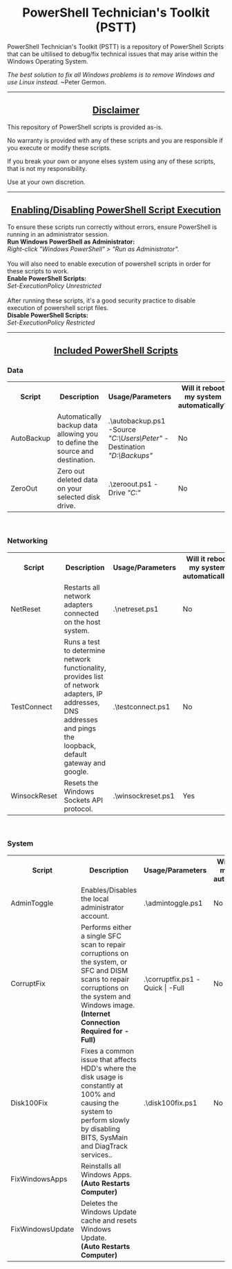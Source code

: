 # <h1 align="center">PowerShell Technician's Toolkit (PSTT)</h1>
PowerShell Technician's Toolkit (PSTT) is a repository of PowerShell Scripts that can be ultilised to debug/fix technical issues that may arise within the Windows Operating System.
<br>

<i>The best solution to fix all Windows problems is to remove Windows and use Linux instead.</i> ~Peter Germon.

----------------------------------------------------------------------------------------------------------------------
<h2 align="center"><ins>Disclaimer</ins></h2>


This repository of PowerShell scripts is provided as-is. 


No warranty is provided with any of these scripts and you are responsible if you execute or modify these scripts. 


If you break your own or anyone elses system using any of these scripts, that is not my responsibility. 


Use at your own discretion.

----------------------------------------------------------------------------------------------------------------------
<h2 align="center"><ins>Enabling/Disabling PowerShell Script Execution</ins></h2>
To ensure these scripts run correctly without errors, ensure PowerShell is running in an administrator session.
<br><b>Run Windows PowerShell as Administrator:</b>
<br><i>Right-click "Windows PowerShell" > "Run as Administrator".</i>
<br>
<br>
You will also need to enable execution of powershell scripts in order for these scripts to work.
<br>
<b>Enable PowerShell Scripts:</b>
<br><i>Set-ExecutionPolicy Unrestricted</i>
<br>
<br>
After running these scripts, it's a good security practice to disable execution of powershell script files.
<br>
<b>Disable PowerShell Scripts:</b>
<br><i>Set-ExecutionPolicy Restricted</i>
<br>

----------------------------------------------------------------------------------------------------------------------
<h2 align="center"><ins>Included PowerShell Scripts</ins></h2>
<h3>Data</h3>
<table style="width:100%">
  <tr>
    <th>Script</th>
    <th>Description</th> 
    <th>Usage/Parameters</th>
    <th>Will it reboot my system automatically?</th>
  </tr>
  <tr>
    <td>AutoBackup</td>
    <td>Automatically backup data allowing you to define the source and destination.</td>
    <td>.\autobackup.ps1 -Source <i>"C:\Users\Peter"</i> -Destination <i>"D:\Backups"</i> </td>
    <td>No</td>
  </tr>
    <tr>
    <td>ZeroOut</td>
    <td>Zero out deleted data on your selected disk drive.</td>
    <td>.\zeroout.ps1 -Drive <i>"C:"</i></td>
    <td>No</td>
  </tr>
 </table>
<br>
<h3>Networking</h3>
<table style="width:100%">
  <tr>
    <th>Script</th>
    <th>Description</th>
    <th>Usage/Parameters</th>
    <th>Will it reboot my system automatically?</th>
  </tr>
  <tr>
    <td>NetReset</td>
    <td>Restarts all network adapters connected on the host system.</td>
    <td>.\netreset.ps1</td>
    <td>No</td>
  </tr>
    <tr>
    <td>TestConnect</td>
    <td>Runs a test to determine network functionality, provides list of network adapters, IP addresses, DNS addresses and pings the loopback, default gateway and google.</td>
    <td>.\testconnect.ps1</td>
    <td>No</td>
  </tr>
    <tr>
    <td>WinsockReset</td>
    <td>Resets the Windows Sockets API protocol.</td>
    <td>.\winsockreset.ps1</td>
    <td>Yes</td>
  </tr>
</table>
<br>
<h3>System</h3>
<table style="width:100%">
    <tr>
    <th>Script</th>
    <th>Description</th>
    <th>Usage/Parameters</th>
    <th>Will it reboot my system automatically?</th> 
  </tr>
  <tr>
    <td>AdminToggle</td>
    <td>Enables/Disables the local administrator account.</td>
    <td>.\admintoggle.ps1</td>
    <td>No</td>
  </tr>
  <tr>
    <td>CorruptFix</td>
    <td>Performs either a single SFC scan to repair corruptions on the system, or SFC and DISM scans to repair corruptions on the system and Windows image. <br><b>(Internet Connection Required for -Full)</b></td>
    <td>.\corruptfix.ps1 -Quick | -Full</td>
    <td>No</td>
  </tr>
  <tr>
    <td>Disk100Fix</td>
    <td>Fixes a common issue that affects HDD's where the disk usage is constantly at 100% and causing the system to perform slowly by disabling BITS, SysMain and DiagTrack services..</td>
    <td>.\disk100fix.ps1</td>
    <td>No</td>
  </tr>
    <tr>
    <td>FixWindowsApps</td>
    <td>Reinstalls all Windows Apps.<br><b>(Auto Restarts Computer)</b></td>
  </tr>
    <tr>
    <td>FixWindowsUpdate</td>
    <td>Deletes the Windows Update cache and resets Windows Update.<br><b>(Auto Restarts Computer)</b></td>
  </tr>
 </table>
